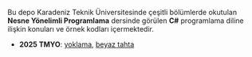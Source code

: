 Bu depo Karadeniz Teknik Üniversitesinde çeşitli bölümlerde okutulan **Nesne Yönelimli Programlama** dersinde görülen **C#** programlama diline ilişkin konuları ve örnek kodları içermektedir.

* **2025 TMYO**: [yoklama](https://forms.gle/s89TxELfdQVbdGXt8), [beyaz tahta](https://docs.google.com/document/d/1BjOU_TNOq4GBxL5UNmOp3aQlgPgTpXFh0VQldCjhpSk/edit?tab=t.phziz32ka9gj)